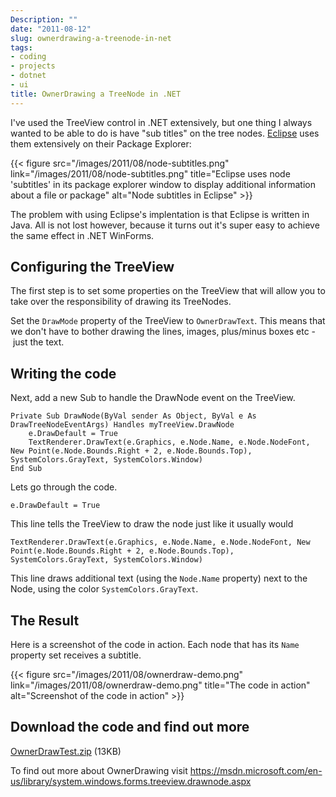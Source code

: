 ```yaml
---
Description: ""
date: "2011-08-12"
slug: ownerdrawing-a-treenode-in-net
tags:
- coding
- projects
- dotnet
- ui
title: OwnerDrawing a TreeNode in .NET
---
```


I've used the TreeView control in .NET extensively, but one thing I always wanted to be able to do is have "sub titles" on the tree nodes. [Eclipse](http://www.eclipse.org/) uses them extensively on their Package Explorer<!--more-->:

{{< figure src="/images/2011/08/node-subtitles.png" link="/images/2011/08/node-subtitles.png" title="Eclipse uses node 'subtitles' in its package explorer window to display additional information about a file or package" alt="Node subtitles in Eclipse" >}}

The problem with using Eclipse's implentation is that Eclipse is written in Java. All is not lost however, because it turns out it's super easy to achieve the same effect in .NET WinForms.

## Configuring the TreeView

The first step is to set some properties on the TreeView that will allow you to take over the responsibility of drawing its TreeNodes.

Set the `DrawMode` property of the TreeView to `OwnerDrawText`. This means that we don't have to bother drawing the lines, images, plus/minus boxes etc -  just the text.

## Writing the code

Next, add a new Sub to handle the DrawNode event on the TreeView.

```vbnet
Private Sub DrawNode(ByVal sender As Object, ByVal e As DrawTreeNodeEventArgs) Handles myTreeView.DrawNode
    e.DrawDefault = True
    TextRenderer.DrawText(e.Graphics, e.Node.Name, e.Node.NodeFont, New Point(e.Node.Bounds.Right + 2, e.Node.Bounds.Top), SystemColors.GrayText, SystemColors.Window)
End Sub
```

Lets go through the code.

```vbnet
e.DrawDefault = True
```

This line tells the TreeView to draw the node just like it usually would

```vbnet
TextRenderer.DrawText(e.Graphics, e.Node.Name, e.Node.NodeFont, New Point(e.Node.Bounds.Right + 2, e.Node.Bounds.Top), SystemColors.GrayText, SystemColors.Window)
```

This line draws additional text (using the `Node.Name` property) next to the Node, using the color `SystemColors.GrayText`.

## The Result

Here is a screenshot of the code in action. Each node that has its `Name` property set receives a subtitle.

{{< figure src="/images/2011/08/ownerdraw-demo.png" link="/images/2011/08/ownerdraw-demo.png" title="The code in action" alt="Screenshot of the code in action" >}}

## Download the code and find out more

[OwnerDrawTest.zip](/files/2011/08/OwnerDrawTest.zip) (13KB)

To find out more about OwnerDrawing visit https://msdn.microsoft.com/en-us/library/system.windows.forms.treeview.drawnode.aspx
